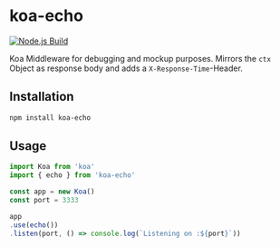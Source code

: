 # koa-echo
[![Node.js Build](https://github.com/lmzdev/koa-echo/actions/workflows/node.js.yml/badge.svg?branch=main)](https://github.com/lmzdev/koa-echo/actions/workflows/node.js.yml)

Koa Middleware for debugging and mockup purposes.
Mirrors the ```ctx``` Object as response body and adds a ```X-Response-Time```-Header.

## Installation
```sh
npm install koa-echo
```


## Usage
```ts
import Koa from 'koa'
import { echo } from 'koa-echo'

const app = new Koa()
const port = 3333

app
.use(echo())
.listen(port, () => console.log(`Listening on :${port}`))

```

